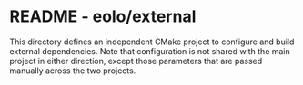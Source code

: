 # README - eolo/external

This directory defines an independent CMake project to configure and build external dependencies.
Note that configuration is not shared with the main project in either direction, except those
parameters that are passed manually across the two projects.
